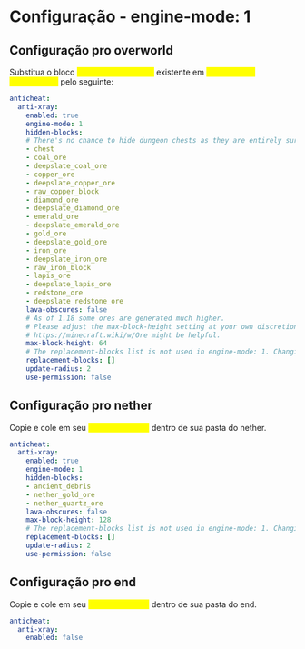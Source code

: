 # Configuração - engine-mode: 1

## **Configuração pro overworld**

Substitua o bloco <mark style="color:yellow;">`anticheat.anti-xray`</mark> existente em <mark style="color:yellow;">`paper-world-defaults.yml`</mark> pelo seguinte:

```yaml
anticheat:
  anti-xray:
    enabled: true
    engine-mode: 1
    hidden-blocks:
    # There's no chance to hide dungeon chests as they are entirely surrounded by air, but buried treasures will be hidden.
    - chest
    - coal_ore
    - deepslate_coal_ore
    - copper_ore
    - deepslate_copper_ore
    - raw_copper_block
    - diamond_ore
    - deepslate_diamond_ore
    - emerald_ore
    - deepslate_emerald_ore
    - gold_ore
    - deepslate_gold_ore
    - iron_ore
    - deepslate_iron_ore
    - raw_iron_block
    - lapis_ore
    - deepslate_lapis_ore
    - redstone_ore
    - deepslate_redstone_ore
    lava-obscures: false
    # As of 1.18 some ores are generated much higher.
    # Please adjust the max-block-height setting at your own discretion.
    # https://minecraft.wiki/w/Ore might be helpful.
    max-block-height: 64
    # The replacement-blocks list is not used in engine-mode: 1. Changing this will have no effect.
    replacement-blocks: []
    update-radius: 2
    use-permission: false
```

## **Configuração pro nether**

Copie e cole em seu <mark style="color:yellow;">`paper-world.yml`</mark> dentro de sua pasta do nether.

```yaml
anticheat:
  anti-xray:
    enabled: true
    engine-mode: 1
    hidden-blocks:
    - ancient_debris
    - nether_gold_ore
    - nether_quartz_ore
    lava-obscures: false
    max-block-height: 128
    # The replacement-blocks list is not used in engine-mode: 1. Changing this will have no effect.
    replacement-blocks: []
    update-radius: 2
    use-permission: false
```

## **Configuração pro end**

Copie e cole em seu <mark style="color:yellow;">`paper-world.yml`</mark> dentro de sua pasta do end.

```yaml
anticheat:
  anti-xray:
    enabled: false
```
